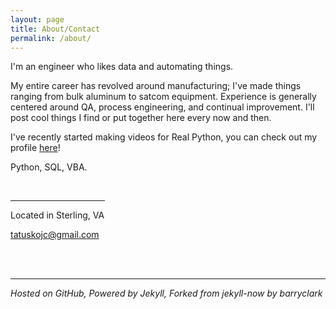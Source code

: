 ```yaml
---
layout: page
title: About/Contact
permalink: /about/
---
```


I'm an engineer who likes data and automating things.

My entire career has revolved around manufacturing; I've made things ranging from bulk aluminum to satcom equipment. Experience is generally centered around QA, process engineering, and continual improvement. I'll post cool things I find or put together here every now and then.

I've recently started making videos for Real Python, you can check out my profile [here](https://realpython.com/team/jtatusko/)!

Python, SQL, VBA. 

<br>

<hr style="width:30%; margin-left:0;">



Located in Sterling, VA

[tatuskojc@gmail.com](mailto:tatuskojc@gmail.com)

<br>
<br>
<hr>


*Hosted on GitHub, Powered by Jekyll, Forked from jekyll-now by barryclark*
